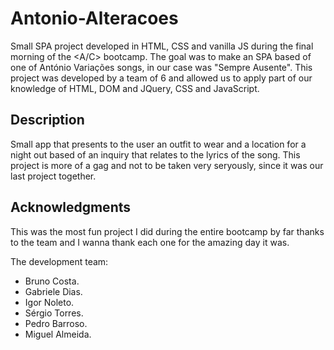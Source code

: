 # Antonio-Alteracoes
Small SPA project developed in HTML, CSS and vanilla JS during the final morning of the <A/C> bootcamp. The goal was to make an SPA based of one of António Variações songs, in our case was "Sempre Ausente". 
This project was developed by a team of 6 and allowed us to apply part of our knowledge of HTML, DOM and JQuery, CSS and JavaScript. 

## Description
Small app that presents to the user an outfit to wear and a location for a night out based of an inquiry that relates to the lyrics of the song.
This project is more of a gag and not to be taken very seryously, since it was our last project together. 

## Acknowledgments
This was the most fun project I did during the entire bootcamp by far thanks to the team and I wanna thank each one for the amazing day it was. 

The development team:
- Bruno Costa.
- Gabriele Dias.
- Igor Noleto.
- Sérgio Torres.
- Pedro Barroso.
- Miguel Almeida.
